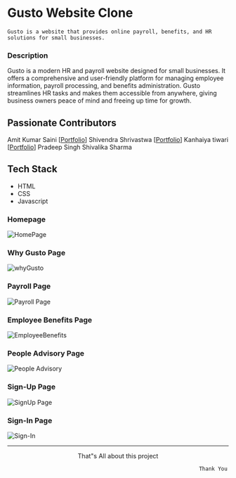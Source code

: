 # Gusto Website Clone
```
Gusto is a website that provides online payroll, benefits, and HR solutions for small businesses.
```

### Description
Gusto is a modern HR and payroll website designed for small businesses. It offers a comprehensive and user-friendly platform for managing employee information, payroll processing, and benefits administration. Gusto streamlines HR tasks and makes them accessible from anywhere, giving business owners peace of mind and freeing up time for growth.

## Passionate Contributors
Amit Kumar Saini [[Portfolio](https://iamamitkumarsaini.github.io/)]
Shivendra Shrivastwa [[Portfolio](https://shivendra0852.github.io/)]
Kanhaiya tiwari [[Portfolio](https://kanhaiyatiwari.github.io/)]
Pradeep Singh
Shivalika Sharma


## Tech Stack
* HTML
* CSS
* Javascript


### Homepage
![HomePage](https://user-images.githubusercontent.com/107475338/217636606-5602a7e4-7d2d-4d56-a84f-5f47a3dc72bc.png)

### Why Gusto Page
![whyGusto](https://user-images.githubusercontent.com/107475338/217637447-e0d880b5-a711-4db1-b9f4-26913a674750.png)

### Payroll Page
![Payroll Page](https://user-images.githubusercontent.com/107475338/217637533-8663fe65-98da-44aa-a39d-6e25591a1e41.png)

### Employee Benefits Page
![EmployeeBenefits](https://user-images.githubusercontent.com/107475338/217637643-824622c9-264b-4711-9e9a-5a8488a84eb8.png)

### People Advisory Page
![People Advisory](https://user-images.githubusercontent.com/107475338/217637794-e4b31e6e-0618-4f42-a4ed-3f512b753456.png)

### Sign-Up Page
![SignUp Page](https://user-images.githubusercontent.com/107475338/217638125-5a713b70-8b89-4ce4-9341-0c8e4629367c.png)


### Sign-In Page
![Sign-In](https://user-images.githubusercontent.com/107475338/217638171-af5c50d6-0aa7-4ac9-8745-7d53734ca2b0.png)


***

<p align="center">That"s All about this project</p>

```
                                                             Thank You
```

